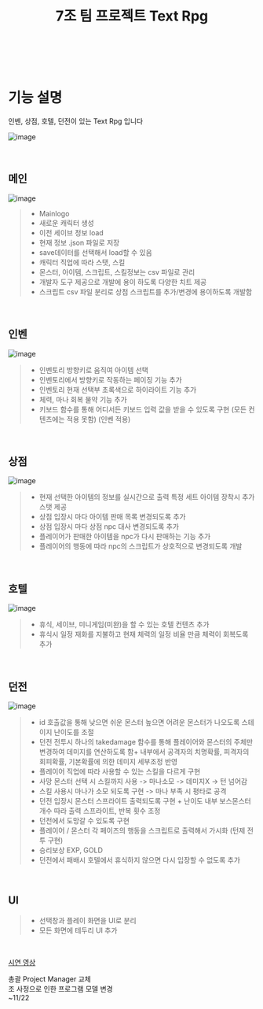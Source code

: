 <center><H1> 7조 팀 프로젝트 Text Rpg  </H1></center>
<br><br><br><br>

# 기능 설명
인벤, 상점, 호텔, 던전이 있는 Text Rpg 입니다

![image](https://github.com/levell1/levell1.github.io/assets/96651722/7800b926-a1d6-4651-8ad5-53586b7e63c1)

<br>

## 메인
![image](https://github.com/levell1/levell1.github.io/assets/96651722/b63e9160-0283-4c37-839a-cd806106b5c1)
> - Mainlogo
> - 새로운 캐릭터 생성
> - 이전 세이브 정보 load
> - 현재 정보 .json 파일로 저장
> - save데이터를 선택해서 load할 수 있음
> - 캐릭터 직업에 따라 스탯, 스킬 
> - 몬스터, 아이템, 스크립트, 스킬정보는 csv 파일로 관리
> - 개발자 도구 제공으로 개발에 용이 하도록 다양한 치트 제공
> - 스크립트 csv 파일 분리로 상점 스크립트를 추가/변경에 용이하도록 개발함

<br>

## 인벤
![image](https://github.com/levell1/levell1.github.io/assets/96651722/f1497f18-6b43-4a5a-a82f-da425bb48641)

> - 인벤토리 방향키로 움직여 아이템 선택 
> - 인벤토리에서 방향키로 작동하는 페이징 기능 추가
> - 인벤토리 현재 선택부 초록색으로 하이라이트 기능 추가
> - 체력, 마나 회복 물약 기능 추가
> - 키보드 함수를 통해 어디서든 키보드 입력 값을 받을 수 있도록 구현 (모든 컨텐츠에는 적용 못함) (인벤 적용)

<br>

## 상점
![image](https://github.com/levell1/levell1.github.io/assets/96651722/dc091b52-b2d3-4628-a312-2e19eb40a488)
> - 현재 선택한 아이템의 정보를 실시간으로 출력 특정 세트 아이템 장착시 추가 스탯 제공
> - 상점 입장시 마다 아이템 판매 목록 변경되도록 추가
> - 상점 입장시 마다 상점 npc 대사 변경되도록 추가
> - 플레이어가 판매한 아이템을 npc가 다시 판매하는 기능 추가
> - 플레이어의 행동에 따라 npc의 스크립트가 상호적으로 변경되도록 개발

<br>

## 호텔
![image](https://github.com/levell1/levell1.github.io/assets/96651722/87dc34c7-4afc-43de-a621-49625d2138c9)
> - 휴식, 세이브, 미니게임(미완)을 할 수 있는 호텔 컨텐츠 추가
> - 휴식시 일정 재화를 지불하고 현재 체력의 일정 비율 만큼 체력이 회복도록 추가

<br>

## 던전
![image](https://github.com/levell1/levell1.github.io/assets/96651722/0fdd3a8a-49f0-4490-9669-e42d29a09443)
> -  id 호출값을 통해 낮으면 쉬운 몬스터 높으면 어려운 몬스터가 나오도록 스테이지 난이도를 조절
> - 던전 전투시 하나의 takedamage 함수를 통해 플레이어와 몬스터의 주체만 변경하여 데미지를 연산하도록 함+ 내부에서 공격자의 치명확률, 피격자의 회피확률, 기본확률에 의한 데미지 세부조정 반영
> - 플레이어 직업에 따라 사용할 수 있는 스킬을 다르게 구현
> - 사망 몬스터 선택 시 스킬까지 사용 -> 마나소모 -> 데미지X -> 턴 넘어감
> - 스킬 사용시 마나가 소모 되도록 구현 -> 마나 부족 시 평타로 공격
> - 던전 입장시 몬스터 스프라이트 출력되도록 구현 + 난이도 내부 보스몬스터 개수 따라 출력 스프라이트, 반복 횟수 조정
> - 던전에서 도망갈 수 있도록 구현
> - 플레이어 / 몬스터 각 페이즈의 행동을 스크립트로 출력해서 가시화 (턴제 전투 구현)
> - 승리보상 EXP, GOLD
> - 던전에서 패배시 호텔에서 휴식하지 않으면 다시 입장할 수 없도록 추가

<br>

## UI
> - 선택창과 플레이 화면을 UI로 분리 
> - 모든 화면에 테두리 UI 추가

<BR>

[시연 영상](https://www.youtube.com/watch?v=JDerPl45IVQ)

총괄 Project Manager 교체  
조 사정으로 인한 프로그램 모델 변경  
~11/22
